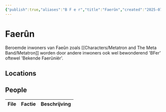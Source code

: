 ```yaml
---
{"publish":true,"aliases":"B F e r","title":"Faerûn","created":"2025-07-02","modified":"2025-07-16T20:41:12.053+02:00","cssclasses":""}
---
```


# Faerûn
Beroemde inwoners van Faeûn zoals [[Characters/Metatron and The Meta Band/Metatron]] worden door andere inwoners ook wel bewonderend 'BFer' oftewel 'Bekende Faerûniër'.

## Locations

## People
| File | Factie | Beschrijving |
| ---- | ------ | ------------ |

